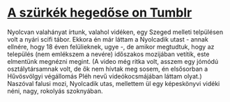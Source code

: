 # [A szürkék hegedőse on Tumblr](https://www.tumblr.com/generalreglob/699258161619664896/subdimension-historium-a-test-audience-reacting)
Nyolcvan valahányat írtunk, valahol vidéken, egy Szeged melleti telpülésen volt a nyári scifi tábor. Ekkora én már láttam a Nyolcadik utast - annak ellnére, hogy 18 éven felülieknek, ugye -, de amikor megtudtuk, hogy az település (nem emlékszem a nevére) időszakos mozijában vetítik, este elmentünk megnézni megint. (A video még ritka volt, asszem egy jómódú osztálytársamnak volt, de ők nem hívtak meg sosem, én elsősorban a Hűvösvölgyi végállomás Pléh nevű videókocsmájában láttam olyat.) Naszóval falusi mozi, Nyolcadik utas, mellettem ül egy képeskönyvi vidéki néni, nagy, rokolyás szoknyában.